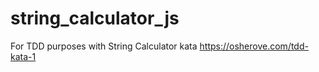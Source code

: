 # string_calculator_js
For TDD purposes with String Calculator kata https://osherove.com/tdd-kata-1
